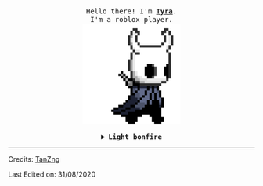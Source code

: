<p align="center">
  <br>
  <samp>
    Hello there! I'm <b><a rel="nofollow noopener noreferrer" target="_blank" href="[https://tanx.dev](https://www.roblox.com/es/charts#/?device=computer&country=all)">Tyra</a></b>.
    <br>I'm a roblox player.<br>

</samp>

  <img src="https://raw.githubusercontent.com/TanZng/TanZng/master/assets/hollor_knight3.gif" width="200"/>

</p>


<details align="center">

<summary> <b> <samp> Light bonfire </samp></b></summary>
<samp>
 <b><h2 style="color: #fc6203">B O N F I R E &nbsp; L I T !</h2> </b>

<img src="https://raw.githubusercontent.com/TanZng/TanZng/master/assets/bonefire.gif" width="200"/>

Current Project: <a href="(https://github.com/tiritist)">See the github.</a>

<p align="center">
  <a rel="nofollow noopener noreferrer" target="_blank" href="https://github.com/tiritist">
  <img src="(https://github.com/tiritist)" width="30px" alt="Colegio Científico Costarricense"></a>
  &nbsp; 
  &nbsp;
  <a rel="nofollow noopener noreferrer" target="_blank" href="(https://github.com/tiritist)">
  <img src="(https://github.com/tiritist)" width="30px" alt="Twitter"></a>
  &nbsp; 
  &nbsp;
  <a rel="nofollow noopener noreferrer" target="_blank" href="https://github.com/tiritist">
  <img src="https://github.com/tiritist" width="30px" alt="YouTube"></a>
  &nbsp;
  &nbsp;
  <a rel="nofollow noopener noreferrer" target="_blank" href="https://tanx.dev/estus-flask">
  <img src="https://github.com/tiritist" width="23px" alt="Secret"></a>
</p> 


</samp>
</details>

----
Credits: [TanZng](https://github.com/TanZng)

Last Edited on: 31/08/2020

